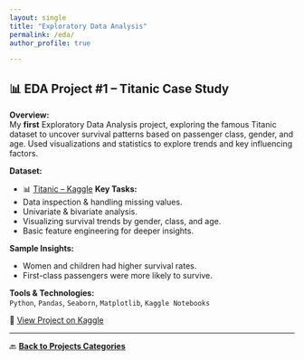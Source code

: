 ```yaml
---
layout: single
title: "Exploratory Data Analysis"
permalink: /eda/
author_profile: true

---
```


## 📊 EDA Project #1 – Titanic Case Study

**Overview:**  
My **first** Exploratory Data Analysis project, exploring the famous Titanic dataset to uncover survival patterns based on passenger class, gender, and age. Used visualizations and statistics to explore trends and key influencing factors.

**Dataset:**  
- 📊 [Titanic – Kaggle](https://www.kaggle.com/competitions/titanic)
**Key Tasks:**  
- Data inspection & handling missing values.  
- Univariate & bivariate analysis.  
- Visualizing survival trends by gender, class, and age.  
- Basic feature engineering for deeper insights.

**Sample Insights:**  
- Women and children had higher survival rates.  
- First-class passengers were more likely to survive.

 **Tools & Technologies:**  
`Python`, `Pandas`, `Seaborn`, `Matplotlib`, `Kaggle Notebooks`

🔗 [View Project on Kaggle](https://www.kaggle.com/code/jedidahwavinya/titanic-case-studyeda)

---

🔙 [**Back to Projects Categories**](../projects.md)
